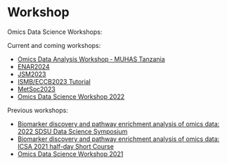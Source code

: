 # Workshop
Omics Data Science Workshops:

Current and coming workshops:
* [Omics Data Analysis Workshop ‐ MUHAS Tanzania](https://github.com/omicsEye/Workshop/wiki/Omics-Data-Analysis-Workshop-%E2%80%90-MUHAS-Tanzania)
* [ENAR2024](https://github.com/omicsEye/Workshop/wiki/ENAR2024)
* [JSM2023](https://github.com/omicsEye/Workshop/wiki/JSM2023)
* [ISMB/ECCB2023 Tutorial](https://github.com/omicsEye/Workshop/wiki/ISMB2023_Tutorial)
* [MetSoc2023](https://github.com/omicsEye/Workshop/wiki/MetSoc2023)
* [Omics Data Science Workshop 2022](https://github.com/omicsEye/Workshop/wiki/ODS2022)


Previous workshops:
* [Biomarker discovery and pathway enrichment analysis of omics data: 2022 SDSU Data Science Symposium](https://github.com/omicsEye/Workshop/wiki/SDSU2022)
* [Biomarker discovery and pathway enrichment analysis of omics data:  ICSA 2021 half-day Short Course](https://github.com/omicsEye/Workshop/wiki/ICSA2021)
* [Omics Data Science Workshop 2021](https://github.com/omicsEye/Workshop/wiki/ODS2021)
